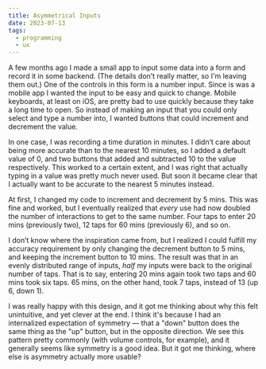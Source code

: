 ```yaml
---
title: Asymmetrical Inputs
date: 2023-07-13
tags:
  - programming
  - ux
---
```


A few months ago I made a small app to input some data into a form and record it
in some backend. (The details don’t really matter, so I'm leaving them out.) One
of the controls in this form is a number input. Since is was a mobile app I
wanted the input to be easy and quick to change. Mobile keyboards, at least on
iOS, are pretty bad to use quickly because they take a long time to open. So
instead of making an input that you could only select and type a number into, I
wanted buttons that could increment and decrement the value.

In one case, I was recording a time duration in minutes. I didn’t care about
being more accurate than to the nearest 10 minutes, so I added a default value
of 0, and two buttons that added and subtracted 10 to the value respectively.
This worked to a certain extent, and I was right that actually typing in a value
was pretty much never used. But soon it became clear that I actually want to be
accurate to the nearest 5 minutes instead.

At first, I changed my code to increment and decrement by 5 mins. This was fine
and worked, but I eventually realized that _every_ use had now doubled the
number of interactions to get to the same number. Four taps to enter 20 mins
(previously two), 12 taps for 60 mins (previously 6), and so on.

I don’t know where the inspiration came from, but I realized I could fulfill my
accuracy requirement by only changing the decrement button to 5 mins, and
keeping the increment button to 10 mins. The result was that in an evenly
distributed range of inputs, _half_ my inputs were back to the original number
of taps. That is to say, entering 20 mins again took two taps and 60 mins took
six taps. 65 mins, on the other hand, took 7 taps, instead of 13 (up 6, down 1).

I was really happy with this design, and it got me thinking about why this felt
unintuitive, and yet clever at the end. I think it's because I had an
internalized expectation of symmetry — that a "down" button does the same thing
as the "up" button, but in the opposite direction. We see this pattern pretty
commonly (with volume controls, for example), and it generally seems like
symmetry is a good idea. But it got me thinking, where else is asymmetry
actually more usable?
